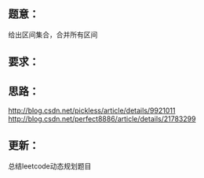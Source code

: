 ## 题意：
给出区间集合，合并所有区间

## 要求：


## 思路：
http://blog.csdn.net/pickless/article/details/9921011
http://blog.csdn.net/perfect8886/article/details/21783299

## 更新：
总结leetcode动态规划题目

